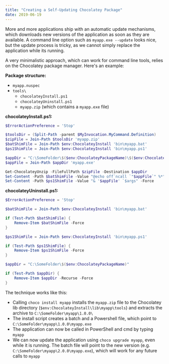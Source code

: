 ```yaml
---
title: "Creating a Self-Updating Chocolatey Package"
date: 2019-06-19
---
```


More and more applications ship with an automatic update mechanisms, which
downloads new versions of the application as soon as they are available. A
command line option such as `myapp.exe --update` looks nice, but the update
process is tricky, as we cannot simply replace the application while its
running.

A very minimalistic approach, which can work for command line tools, relies on
the Chocolatey package manager. Here's an example:

**Package structure:**

- `myapp.nuspec`
- `tools\`
  - `chocolateyInstall.ps1`
  - `chocolateyUninstall.ps1`
  - `myapp.zip` (which contains a `myapp.exe` file)

**chocolateyInstall.ps1:**

``` powershell
$ErrorActionPreference = 'Stop'

$toolsDir = (Split-Path -parent $MyInvocation.MyCommand.Definition)
$zipFile = Join-Path $toolsDir 'myapp.zip'
$batShimFile = Join-Path $env:ChocolateyInstall 'bin\myapp.bat'
$ps1ShimFile = Join-Path $env:ChocolateyInstall 'bin\myapp.ps1'

$appDir = "C:\SomeFolder\$($env:ChocolateyPackageName)\$($env:ChocolateyPackageVersion)"
$appFile = Join-Path $appDir 'myapp.exe'

Get-ChocolateyUnzip -FileFullPath $zipFile -Destination $appDir
Set-Content -Path $batShimFile -Value "@echo off`ncall `"$appFile`" %*" -Force
Set-Content -Path $ps1ShimFile -Value "& '$appFile' `$args" -Force
```

**chocolateyUninstall.ps1:**

``` powershell
$ErrorActionPreference = 'Stop'

$batShimFile = Join-Path $env:ChocolateyInstall 'bin\myapp.bat'

if (Test-Path $batShimFile) {
    Remove-Item $batShimFile -Force
}

$ps1ShimFile = Join-Path $env:ChocolateyInstall 'bin\myapp.ps1'

if (Test-Path $ps1ShimFile) {
    Remove-Item $ps1ShimFile -Force
}

$appDir = "C:\SomeFolder\$($env:ChocolateyPackageName)"

if (Test-Path $appDir) {
    Remove-Item $appDir -Recurse -Force
}
```

The technique works like this:

- Calling `choco install myapp` installs the `myapp.zip` file to the Chocolatey
  lib directory (`$env:ChocolateyInstall\lib\myapp\tools`) and extracts the
  archive to `C:\SomeFolder\myapp\1.0.0\`
- The install script creates a batch and a Powershell file, which point to
  `C:\SomeFolder\myapp\1.0.0\myapp.exe`
- The application can now be called in PowerShell and cmd by typing `myapp`
- We can now update the application using `choco upgrade myapp`, even while it
  is running. The batch file will point to the new version (e.g.
  `C:\SomeFolder\myapp\2.0.0\myapp.exe`), which will work for any future calls
  to `myapp`
